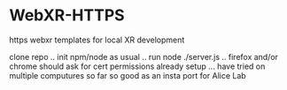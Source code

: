 # WebXR-HTTPS
https webxr templates for local XR development

clone repo .. init npm/node as usual .. run node ./server.js .. firefox and/or chrome should ask for cert permissions already setup ... have tried on multiple computures so far so good as an insta port for Alice Lab
